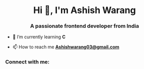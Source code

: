 <h1 align="center">Hi 👋, I'm Ashish Warang</h1>
<h3 align="center">A passionate frontend developer from India</h3>

- 🌱 I’m currently learning **C**

- 📫 How to reach me **Ashishwarang03@gmail.com**

<h3 align="left">Connect with me:</h3>
<p align="left">
</p>


<!---<h1 align="center">Hi 👋, I'm Ashish Warang</h1>
<h3 align="center">A passionate frontend developer from India</h3>

- 🌱 I’m currently learning **C**

- 📫 How to reach me **Ashishwarang03@gmail.com**

<h3 align="left">Connect with me:</h3>
<p align="left">
</p>

Ash-warang/Ash-warang is a ✨ special ✨ repository because its `README.md` (this file) appears on your GitHub profile.
You can click the Preview link to take a look at your changes.
--->
